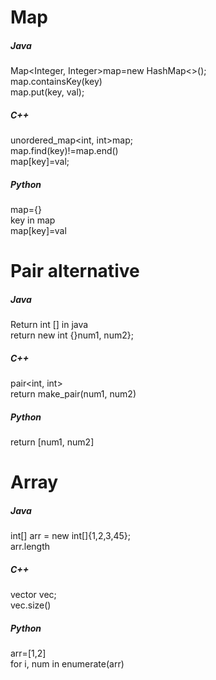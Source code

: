 # Map
##### Java
Map<Integer, Integer>map=new HashMap<>();
</br>
map.containsKey(key)
</br>
map.put(key, val);
##### C++
unordered_map<int, int>map;
</br>
map.find(key)!=map.end()     
map[key]=val;
##### Python
map={}
</br>
key in map
</br>
map[key]=val

# Pair alternative
##### Java
Return int [] in java
</br>
return new int {}num1, num2};
##### C++
pair<int, int>
</br>
return make_pair(num1, num2)

##### Python
return [num1, num2]

# Array
##### Java
int[] arr = new int[]{1,2,3,45};
</br>
arr.length
##### C++
vector<int> vec;
</br>
vec.size()
##### Python
arr=[1,2]
</br>
for i, num in enumerate(arr)
